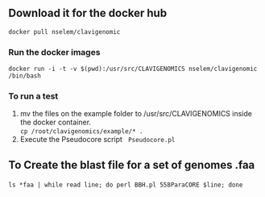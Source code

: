 ## Download it for the docker hub     
  
`docker pull nselem/clavigenomic`  
  
### Run the docker images  
`docker run -i -t -v $(pwd):/usr/src/CLAVIGENOMICS nselem/clavigenomic /bin/bash`

### To run a test  
1. mv the files on the example folder to /usr/src/CLAVIGENOMICS inside the docker container.  
`cp /root/clavigenomics/example/* .`  
2. Execute the Pseudocore script  
`Pseudocore.pl`  

## To Create the blast file for a set of genomes .faa   
  
`ls *faa | while read line; do perl BBH.pl 558ParaCORE $line; done`  
